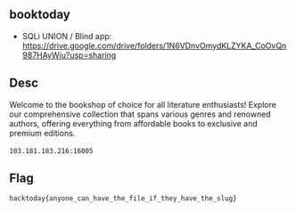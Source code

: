 ## booktoday
- SQLi UNION / Blind
app: https://drive.google.com/drive/folders/1N6VDnvOmydKLZYKA_CoOvQn987HAyWju?usp=sharing

## Desc
Welcome to the bookshop of choice for all literature enthusiasts! Explore our comprehensive collection that spans various genres and renowned authors, offering everything from affordable books to exclusive and premium editions.
<br><br>
`103.181.183.216:16005`

## Flag
`hacktoday{anyone_can_have_the_file_if_they_have_the_slug}`